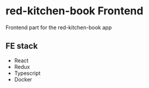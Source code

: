 # red-kitchen-book Frontend
Frontend part for the red-kitchen-book app


## FE stack
- React
- Redux
- Typescript
- Docker
